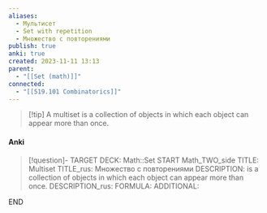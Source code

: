 ```yaml
---
aliases:
  - Мультисет
  - Set with repetition
  - Множество с повторениями
publish: true
anki: true
created: 2023-11-11 13:13
parent:
  - "[[Set (math)]]"
connected:
  - "[[519.101 Combinatorics]]"
---
```


> [!tip] A multiset
is a collection of objects in which each object can appear more than once.


#### Anki
> [!question]-
TARGET DECK: Math::Set
START
Math_TWO_side
TITLE: Multiset
TITLE_rus: Множество с повторениями
DESCRIPTION: is a collection of objects in which each object can appear more than once.
DESCRIPTION_rus: 
FORMULA: 
ADDITIONAL:
<!--ID: 1705599792918-->
END










